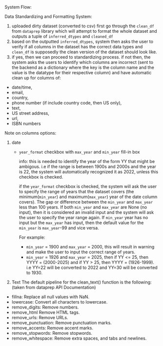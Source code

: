 System Flow:

Data Standardizing and Formatting System:
1. uploaded dirty dataset (converted to csv) first go through the `clean_df` from `dataprep` library which will attempt to format the whole dataset and outputs a tuple of `inferred_dtypes` and `cleaned_df`
2. based on the outputted `inferred_dtypes`, system then asks the user to verify if all columns in the dataset has the correct data types and `clean_df` is supposedly the clean version of the dataset should look like.
3. if yes, then we can proceed to standardizing process. if not then, the system asks the users to identify which columns are incorrect (sent to the backend as a dictionary where the key is the column name and the value is the datatype for their respective column) and have automatic clean up for columns of:
  - date/time, 
  - email, 
  - country, 
  - phone number (if include country code, then US only), 
  - text, 
  - US street address, 
  - url, 
  - ISBN numbers

<!-- If there are some values that are recognized as invalid parsing values, meaning they are not part of the anticipated error pattern, then the system will ask the user on how to handle the invalid parsing. Then, we can start sort out for duplicated values.

If the incorrect columns are not part of the mentioned types, then have user input the desired pattern for those columns and detected the non-matching pattern values for those columns and asks the user on how to correct them. 

If there exists any invalid parsing in the automatic clean up, then the system will accumulate the errors and asked the users on how to handle the invalid parsing. -->

Note on columns options:
1. date
    - `year_format` checkbox with `max_year` and `min_year` fill-in box
      
      info: this is needed to identify the year of the form YY that might be ambigous. 
      i.e if the range is between 1900s and 2000s and the year is 22, the system will automatically recognized it as 2022, unless this checkbox is checked.
      
      if the `year_format` checkbox is checked, the system will ask the user to specify the range of years that the dataset covers (the minimum(`min_year`) and maximum(`max_year`) year of the date column covers). The gap or difference between the `min_year` and `max_year` less than 100 years. If both `min_year` and `max_year` are None (no input), then it is considered an invalid input and the system will ask the user to specify the year range again. If `min_year` year has no input but the `max_year` has input, then the default value for the `min_year` is `max_year`-99 and vice versa. 
      
      For example:
      - `min_year` = 1900 and `max_year` = 2000, this will result in warning and make the user to input the correct range of years.
      - `min_year` = 1926 and `max_year` = 2025, then if YY <= 25, then YYYY = (2000-2025) and if YY > 25, then YYYY = (1926-1999). i.e YY=22 will be converted to 2022 and YY=30 will be converted to 1930.

2. Text
The default pipeline for the clean_text() function is the following: (taken from dataprep API Documentation)
  - fillna: Replace all null values with NaN.
  - lowercase: Convert all characters to lowercase.
  - remove_digits: Remove numbers.
  - remove_html Remove HTML tags.
  - remove_urls: Remove URLs.
  - remove_punctuation: Remove punctuation marks.
  - remove_accents: Remove accent marks.
  - remove_stopwords: Remove stopwords.
  - remove_whitespace: Remove extra spaces, and tabs and newlines.

<!-- The pipeline can be customized by filling in the customized pipeline box. The custom pipeline can take actions from the list above or custom functions from the user. Like the following:
```python
import re

def split(text: str) -> str:
    return str(text).split()

def replace_z(text: str, value: str) -> str:
    return re.sub(r"z", value, str(text), flags=re.I)

custom_pipeline = [
    {"operator": "lowercase"},
    {"operator": "remove_digits"},
    {"operator": split},
    {"operator": replace_z, "parameters": {"value": "*"}},
    {"operator": "remove_whitespace"},
]
``` -->